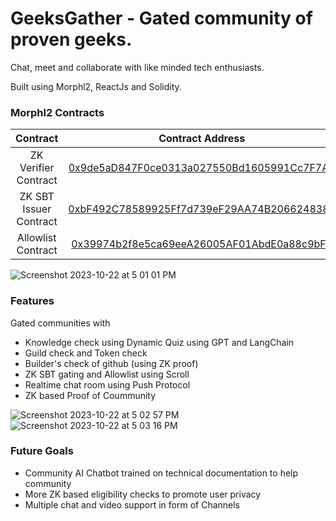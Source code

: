 # GeeksGather - Gated community of proven geeks.

Chat, meet and collaborate with like minded tech enthusiasts.

Built using Morphl2, ReactJs and Solidity.




### Morphl2 Contracts 

|       Contract       |                                                           Contract Address                                                           |
| :------------------: | :----------------------------------------------------------------------------------------------------------------------------------: |
| ZK Verifier Contract | [0x9de5aD847F0ce0313a027550Bd1605991Cc7F7A4](https://explorer-testnet.morphl2.io/address/0x9de5aD847F0ce0313a027550Bd1605991Cc7F7A4) |
| ZK SBT Issuer Contract | [0xbF492C78589925Ff7d739eF29AA74B2066248381](https://explorer-testnet.morphl2.io/address/0xbF492C78589925Ff7d739eF29AA74B2066248381) |
| Allowlist Contract | [0x39974b2f8e5ca69eeA26005AF01AbdE0a88c9bF1](https://explorer-testnet.morphl2.io/address/0x39974b2f8e5ca69eeA26005AF01AbdE0a88c9bF1) |

![Screenshot 2023-10-22 at 5 01 01 PM](https://github.com/lakshya-dhariwal/GeeksGather/assets/57823363/ec17cf87-040b-4aed-a190-d203bc0865fc)

### Features

Gated communities with

- Knowledge check using Dynamic Quiz using GPT and LangChain
- Guild check and Token check
- Builder's check of github (using ZK proof)
- ZK SBT gating and Allowlist using Scroll
- Realtime chat room using Push Protocol
- ZK based Proof of Coummunity

![Screenshot 2023-10-22 at 5 02 57 PM](https://github.com/lakshya-dhariwal/GeeksGather/assets/57823363/a396c9b3-d23a-41ba-b68d-90d002f837da)
![Screenshot 2023-10-22 at 5 03 16 PM](https://github.com/lakshya-dhariwal/GeeksGather/assets/57823363/4392e764-a560-43ce-91c7-aca9882ce71d)

### Future Goals

- Community AI Chatbot trained on technical documentation to help community
- More ZK based eligibility checks to promote user privacy
- Multiple chat and video support in form of Channels
